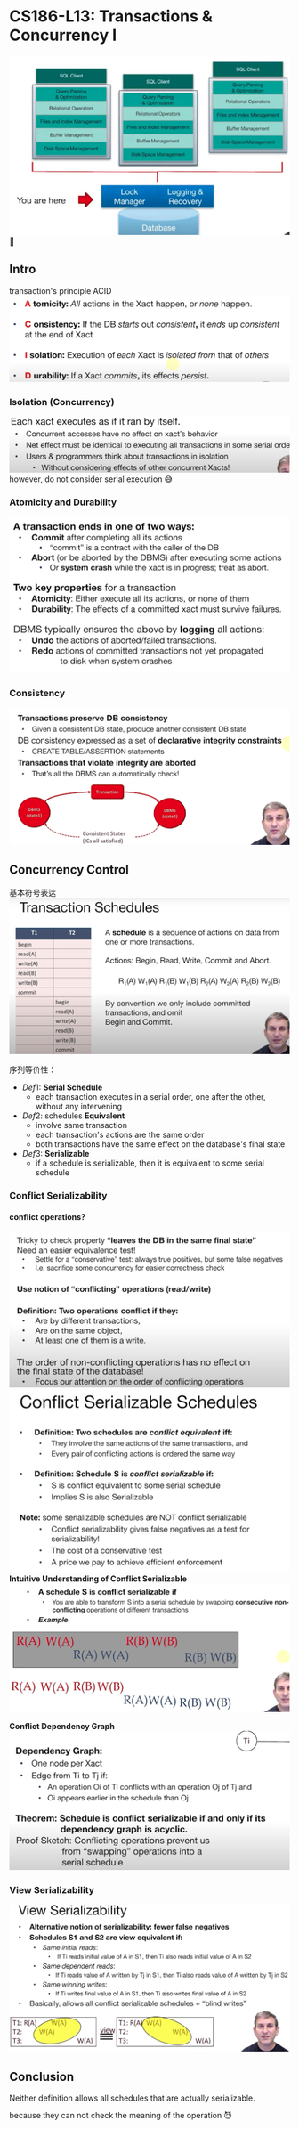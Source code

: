 # CS186-L13: Transactions & Concurrency I


![alt text](image.png) :tada:

## Intro 
transaction's principle ACID
![alt text](image-1.png)

### Isolation (Concurrency)
![alt text](image-2.png)
however, do not consider serial execution :sweat_smile:
### Atomicity and Durability
![alt text](image-3.png)
### Consistency
![alt text](image-4.png)

## Concurrency Control
基本符号表达
![alt text](image-5.png)


序列等价性：
- $Def1:$ **Serial Schedule**
  - each transaction executes in a serial order, one after the other, without any intervening
- $Def2:$ schedules **Equivalent**
  - involve same transaction
  - each transaction's actions are the same order
  - both transactions have the same effect on the database's final state
- $Def3:$ **Serializable**
  - if a schedule is serializable, then it is equivalent to some serial schedule

### Conflict Serializability
#### conflict operations?
![alt text](image-6.png)
![alt text](image-7.png)
**Intuitive Understanding of Conflict Serializable**
![alt text](image-8.png)

**Conflict Dependency Graph**
![alt text](image-9.png)


### View Serializability
![alt text](image-10.png)

## Conclusion
Neither definition allows all schedules that are actually serializable.

because they can not check the meaning of the operation :smiling_imp:
